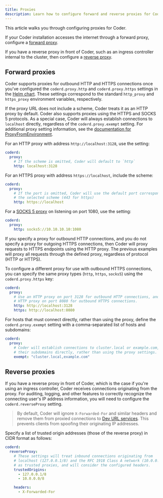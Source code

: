 ```yaml
---
title: Proxies
description: Learn how to configure forward and reverse proxies for Coder.
---
```


This article walks you through configuring proxies for Coder.

If your Coder installation accesses the internet through a forward proxy,
configure a [forward proxy](#forward-proxies).

If you have a reverse proxy in front of Coder, such as an ingress controller
internal to the cluster, then configure a [reverse proxy](#reverse-proxies).

## Forward proxies

Coder supports proxies for outbound HTTP and HTTPS connections once you've
configured the `coderd.proxy.http` and `coderd.proxy.https` settings in the
[Helm chart](../admin/helm-charts.md). These settings correspond to the standard
`http_proxy` and `https_proxy` environment variables, respectively.

If the proxy URL does not include a scheme, Coder treats it as an HTTP proxy by
default. Coder also supports proxies using the HTTPS and SOCKS 5 protocols. As a
special case, Coder will always establish connections to `localhost` directly,
regardless of the `coderd.proxy.exempt` setting. For additional proxy setting
information, see the [documentation for ProxyFromEnvironment].

[documentation for proxyfromenvironment]:
  https://pkg.go.dev/net/http#ProxyFromEnvironment

For an HTTP proxy with address `http://localhost:3128`, use the setting:

```yaml
coderd:
  proxy:
    # If the scheme is omitted, Coder will default to `http`
    http: localhost:3128
```

For an HTTPS proxy with address `https://localhost`, include the scheme:

```yaml
coderd:
  proxy:
    # If the port is omitted, Coder will use the default port corresponding to
    # the selected scheme (443 for https)
    http: https://localhost
```

For a [SOCKS 5 proxy](https://en.wikipedia.org/wiki/SOCKS) on listening on port
1080, use the setting:

```yaml
coderd:
  proxy:
    http: socks5://10.10.10.10:1080
```

If you specify a proxy for outbound HTTP connections, and you do not specify a
proxy for outgoing HTTPS connections, then Coder will proxy requests to HTTPS
endpoints using the HTTP proxy. The previous examples will proxy all requests
through the defined proxy, regardless of protocol (HTTP or HTTPS).

To configure a different proxy for use with outbound HTTPS connections, you can
specify the same proxy types (`http`, `https`, `socks5`) using the
`coderd.proxy.https` key:

```yaml
coderd:
  proxy:
    # Use an HTTP proxy on port 3128 for outbound HTTP connections, and an
    # HTTP proxy on port 8080 for outbound HTTPS connections.
    http: http://localhost:3128
    https: http://localhost:8080
```

For hosts that must connect directly, rather than using the proxy, define the
`coderd.proxy.exempt` setting with a comma-separated list of hosts and
subdomains:

```yaml
coderd:
  proxy:
    # Coder will establish connections to cluster.local or example.com, or
    # their subdomains directly, rather than using the proxy settings.
    exempt: "cluster.local,example.com"
```

## Reverse proxies

If you have a reverse proxy in front of Coder, which is the case if you're using
an ingress controller, Coder receives connections originating from the proxy.
For auditing, logging, and other features to correctly recognize the connecting
user's IP address information, you will need to configure the
`coderd.reverseProxy` setting.

> By default, Coder will ignore `X-Forwarded-For` and similar headers and remove
> them from proxied connections to [Dev URL services]. This prevents clients
> from spoofing their originating IP addresses.

[dev url services]: ../../workspaces/devurls.md

Specify a list of trusted origin addresses (those of the reverse proxy) in CIDR
format as follows:

```yaml
coderd:
  reverseProxy:
    # These settings will treat inbound connections originating from
    # localhost (127.0.0.1/8) and the RFC 1918 Class A network (10.0.0.0/8)
    # as trusted proxies, and will consider the configured headers.
    trustedOrigins:
      - 127.0.0.1/8
      - 10.0.0.0/8

    headers:
      - X-Forwarded-For
```
